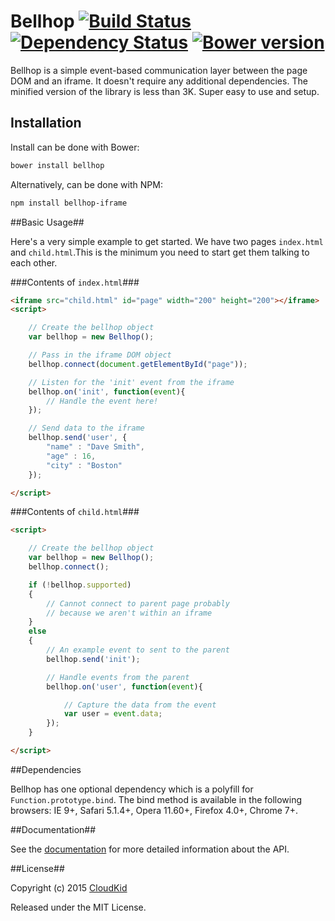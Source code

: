 # Bellhop [![Build Status](https://travis-ci.org/SpringRoll/Bellhop.svg?branch=master)](https://travis-ci.org/SpringRoll/Bellhop) [![Dependency Status](https://david-dm.org/SpringRoll/Bellhop.svg?style=flat)](https://david-dm.org/SpringRoll/Bellhop) [![Bower version](https://badge.fury.io/bo/bellhop.svg)](http://badge.fury.io/bo/bellhop)

Bellhop is a simple event-based communication layer between the page DOM and an iframe. It doesn't require any additional dependencies. The minified version of the library is less than 3K. Super easy to use and setup. 

## Installation

Install can be done with Bower:

```bash
bower install bellhop
```

Alternatively, can be done with NPM:

```bash
npm install bellhop-iframe
```

##Basic Usage##

Here's a very simple example to get started. We have two pages `index.html` and `child.html`.This is the minimum you need to start get them talking to each other.

###Contents of `index.html`###

```html
<iframe src="child.html" id="page" width="200" height="200"></iframe>
<script>

	// Create the bellhop object
	var bellhop = new Bellhop();

	// Pass in the iframe DOM object
	bellhop.connect(document.getElementById("page"));

	// Listen for the 'init' event from the iframe
	bellhop.on('init', function(event){
		// Handle the event here!
	});

	// Send data to the iframe
	bellhop.send('user', {
		"name" : "Dave Smith",
		"age" : 16,
		"city" : "Boston"
	});

</script>
```

###Contents of `child.html`###

```html
<script>

	// Create the bellhop object
	var bellhop = new Bellhop();
	bellhop.connect();

	if (!bellhop.supported)
	{
		// Cannot connect to parent page probably
		// because we aren't within an iframe
	}
	else
	{
		// An example event to sent to the parent
		bellhop.send('init');

		// Handle events from the parent
		bellhop.on('user', function(event){

			// Capture the data from the event
			var user = event.data;
		});
	}

</script>
```

##Dependencies

Bellhop has one optional dependency which is a polyfill for `Function.prototype.bind`. The bind method is available in the following browsers: IE 9+, Safari 5.1.4+, Opera 11.60+, Firefox 4.0+, Chrome 7+.

##Documentation##

See the [documentation](http://springroll.github.io/Bellhop) for more detailed information about the API. 

##License##

Copyright (c) 2015 [CloudKid](http://github.com/cloudkidstudio)

Released under the MIT License.

